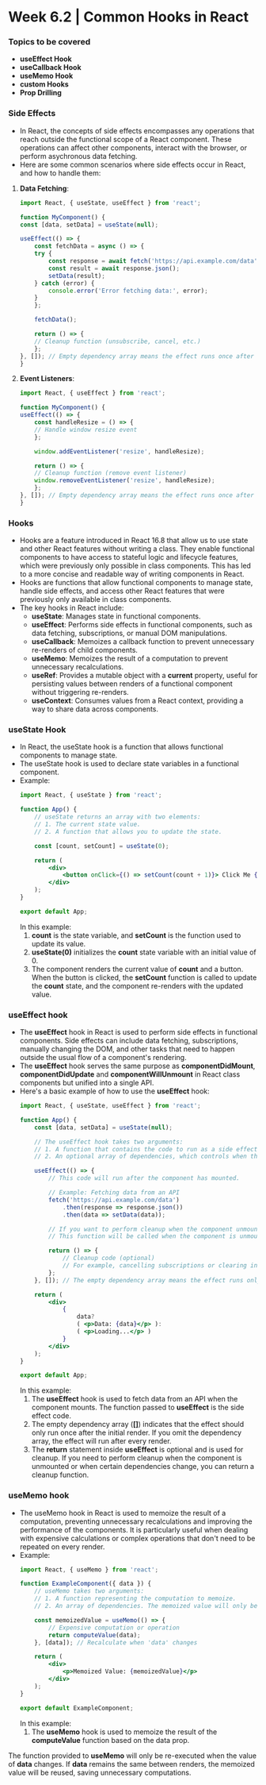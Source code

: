 # Week 6.2 | Common Hooks in React

### Topics to be covered
- **useEffect Hook**
- **useCallback Hook**
- **useMemo Hook**
- **custom Hooks**
- **Prop Drilling**

### Side Effects
- In React, the concepts of side effects encompasses any operations that reach outside the functional scope of a React component. These operations can affect other components, interact with the browser, or perform asychronous data fetching.
- Here are some common scenarios where side effects occur in React, and how to handle them:
1. **Data Fetching**:
    ``` jsx
    import React, { useState, useEffect } from 'react';

    function MyComponent() {
    const [data, setData] = useState(null);

    useEffect(() => {
        const fetchData = async () => {
        try {
            const response = await fetch('https://api.example.com/data');
            const result = await response.json();
            setData(result);
        } catch (error) {
            console.error('Error fetching data:', error);
        }
        };

        fetchData();

        return () => {
        // Cleanup function (unsubscribe, cancel, etc.)
        };
    }, []); // Empty dependency array means the effect runs once after the initial render
    }
    ```
2. **Event Listeners**:
    ``` jsx
    import React, { useEffect } from 'react';

    function MyComponent() {
    useEffect(() => {
        const handleResize = () => {
        // Handle window resize event
        };

        window.addEventListener('resize', handleResize);

        return () => {
        // Cleanup function (remove event listener)
        window.removeEventListener('resize', handleResize);
        };
    }, []); // Empty dependency array means the effect runs once after the initial render
    }
    ```

### Hooks
- Hooks are a feature introduced in React 16.8 that allow us to use state and other React features without writing a class. They enable functional components to have access to stateful logic and lifecycle features, which were previously only possible in class components. This has led to a more concise and readable way of writing components in React.
- Hooks are functions that allow functional components to manage state, handle side effects, and access other React features that were previously only available in class components.
- The key hooks in React include:
    - **useState**: Manages state in functional components.
    - **useEffect**: Performs side effects in functional components, such as data fetching, subscriptions, or manual DOM manipulations.
    - **useCallback**: Memoizes a callback function to prevent unnecessary re-renders of child components.
    - **useMemo**: Memoizes the result of a computation to prevent unnecessary recalculations.
    - **useRef**: Provides a mutable object with a **current** property, useful for persisting values between renders of a functional component without triggering re-renders.
    - **useContext**: Consumes values from a React context, providing a way to share data across components.

### useState Hook
- In React, the useState hook is a function that allows functional components to manage state.
- The useState hook is used to declare state variables in a functional component.
- Example:
    ``` jsx
    import React, { useState } from 'react';

    function App() {
        // useState returns an array with two elements:
        // 1. The current state value.
        // 2. A function that allows you to update the state.

        const [count, setCount] = useState(0);

        return (
            <div>
                <button onClick={() => setCount(count + 1)}> Click Me {count} </button>
            </div>
        );
    }

    export default App;
    ```
    In this example:
    1. **count** is the state variable, and **setCount** is the function used to update its value.
    2. **useState(0)** initializes the **count** state variable with an initial value of 0.
    3. The component renders the current value of **count** and a button. When the button is clicked, the **setCount** function is called to update the **count** state, and the component re-renders with the updated value.

### useEffect hook
- The **useEffect** hook in React is used to perform side effects in functional components. Side effects can include data fetching, subscriptions, manually changing the DOM, and other tasks that need to happen outside the usual flow of a component's rendering.
- The **useEffect** hook serves the same purpose as **componentDidMount**, **componentDidUpdate** and **componentWillUnmount** in React class components but unified into a single API.
- Here's a basic example of how to use the **useEffect** hook:
    ```jsx
    import React, { useState, useEffect } from 'react';

    function App() {
        const [data, setData] = useState(null);

        // The useEffect hook takes two arguments:
        // 1. A function that contains the code to run as a side effect.
        // 2. An optional array of dependencies, which controls when the effect runs.

        useEffect(() => {
            // This code will run after the component has mounted.

            // Example: Fetching data from an API
            fetch('https://api.example.com/data')
                .then(response => response.json())
                .then(data => setData(data));

            // If you want to perform cleanup when the component unmounts, you can return a function from useEffect.
            // This function will be called when the component is unmounted or when the dependencies change.

            return () => {
                // Cleanup code (optional)
                // For example, cancelling subscriptions or clearing intervals.
            };
        }, []); // The empty dependency array means the effect runs only once after the initial render.

        return (
            <div>
                {
                    data? 
                    ( <p>Data: {data}</p> ):
                    ( <p>Loading...</p> )
                }
            </div>
        );
    }

    export default App;
    ```
    In this example:
    1. The **useEffect** hook is used to fetch data from an API when the component mounts. The function passed to **useEffect** is the side effect code.
    2. The empty dependency array (**[]**) indicates that the effect should only run once after the initial render. If you omit the dependency array, the effect will run after every render.
    3. The **return** statement inside **useEffect** is optional and is used for cleanup. If you need to perform cleanup when the component is unmounted or when certain dependencies change, you can return a cleanup function.

### useMemo hook
- The useMemo hook in React is used to memoize the result of a computation, preventing unnecessary recalculations and improving the performance of the components. It is particularly useful when dealing with expensive calculations or complex operations that don't need to be repeated on every render.
- Example:
    ``` jsx
    import React, { useMemo } from 'react';

    function ExampleComponent({ data }) {
        // useMemo takes two arguments:
        // 1. A function representing the computation to memoize.
        // 2. An array of dependencies. The memoized value will only be recalculated if these dependencies change.

        const memoizedValue = useMemo(() => {
            // Expensive computation or operation
            return computeValue(data);
        }, [data]); // Recalculate when 'data' changes

        return (
            <div>
                <p>Memoized Value: {memoizedValue}</p>
            </div>
        );
    }

    export default ExampleComponent;
    ```
    In this example:
    1. The **useMemo** hook is used to memoize the result of the **computeValue** function based on the data prop.

The function provided to **useMemo** will only be re-executed when the value of **data** changes. If **data** remains the same between renders, the memoized value will be reused, saving unnecessary computations.